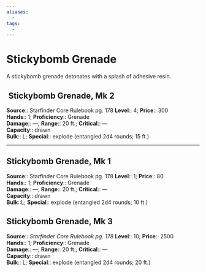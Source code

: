 ```yaml
---
aliases:
  - 
tags:
  - 
---
```

# Stickybomb Grenade

A stickybomb grenade detonates with a splash of adhesive resin.  

##  Stickybomb Grenade, Mk 2

**Source**:: Starfinder Core Rulebook pg. 178
**Level**:: 4; **Price**:: 300  
**Hands**:: 1; **Proficiency**:: Grenade  
**Damage**:: —; **Range**:: 20 ft.; **Critical**:: —  
**Capacity**:: drawn  
**Bulk**:: L; **Special**:: explode (entangled 2d4 rounds; 15 ft.)

---

## Stickybomb Grenade, Mk 1

**Source**:: Starfinder Core Rulebook pg. 178
**Level**:: 1; **Price**:: 80  
**Hands**:: 1; **Proficiency**:: Grenade  
**Damage**:: —; **Range**:: 20 ft.; **Critical**:: —  
**Capacity**:: drawn  
**Bulk**::L; **Special**:: explode (entangled 2d4 rounds; 10 ft.)

## Stickybomb Grenade, Mk 3

**Source**:: _Starfinder Core Rulebook pg. 178_
**Level**:: 10; **Price**:: 2500  
**Hands**:: 1; **Proficiency**:: Grenade  
**Damage**:: —; **Range**:: 20 ft.; **Critical**:: —  
**Capacity**:: drawn  
**Bulk**:: L; **Special**:: explode (entangled 2d4 rounds; 20 ft.)